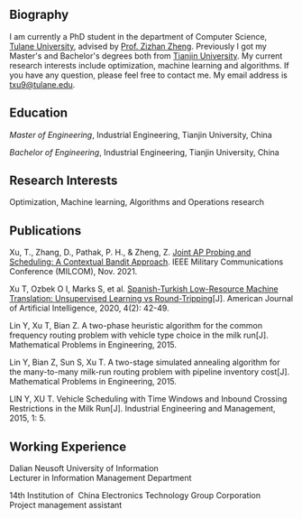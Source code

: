 ## Biography
I am currently a PhD student in the department of Computer Science, [Tulane University](https://tulane.edu/), advised by [Prof. Zizhan Zheng](https://sse.tulane.edu/node/3486). Previously I got my Master's and Bachelor's degrees both from [Tianjin University](http://www.tju.edu.cn/). 
My current research interests include optimization, machine learning and algorithms. If you have any question, please feel free to contact me. My email address is txu9@tulane.edu. 
## Education

 *Master of Engineering*, Industrial Engineering, Tianjin University, China

 *Bachelor of Engineering*, Industrial Engineering, Tianjin University, China

## Research Interests
Optimization, Machine learning, Algorithms and Operations research

## Publications
Xu, T., Zhang, D., Pathak, P. H., & Zheng, Z. [Joint AP Probing and Scheduling: A Contextual Bandit Approach](https://arxiv.org/abs/2108.03297). IEEE Military Communications Conference (MILCOM), Nov. 2021.

Xu T, Ozbek O I, Marks S, et al. [Spanish-Turkish Low-Resource Machine Translation: Unsupervised Learning vs Round-Tripping](https://www.researchgate.net/profile/Benyamin-Ahmadnia/publication/343252553_Spanish-Turkish_Low-Resource_Machine_Translation_Unsupervised_Learning_vs_Round-Tripping/links/5f1f9263a6fdcc9626b9e05a/Spanish-Turkish-Low-Resource-Machine-Translation-Unsupervised-Learning-vs-Round-Tripping.pdf)[J]. American Journal of Artificial Intelligence, 2020, 4(2): 42-49.

Lin Y, Xu T, Bian Z. A two-phase heuristic algorithm for the common frequency routing problem with vehicle type choice in the milk run[J]. Mathematical Problems in Engineering, 2015.

Lin Y, Bian Z, Sun S, Xu T. A two-stage simulated annealing algorithm for the many-to-many milk-run routing problem with pipeline inventory cost[J]. Mathematical Problems in Engineering, 2015.

LIN Y, XU T. Vehicle Scheduling with Time Windows and Inbound Crossing Restrictions in the Milk Run[J]. Industrial Engineering and Management, 2015, 1: 5.

## Working Experience

Dalian Neusoft University of Information    
Lecturer in Information Management Department

14th Institution of  China Electronics Technology Group Corporation   
Project management assistant




